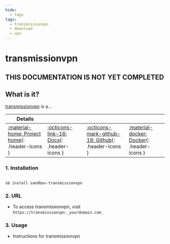 ```yaml
---
hide:
  - tags
tags:
  - transmissionvpn
  - download
  - vpn
---
```


# transmissionvpn

## THIS DOCUMENTATION IS NOT YET COMPLETED

## What is it?

[transmissionvpn](https://transmissionvpn.url) is a...

| Details     |             |             |             |
|-------------|-------------|-------------|-------------|
| [:material-home: Project home](https://transmissionvpn.url){: .header-icons } | [:octicons-link-16: Docs](https://transmissionvpn.docs.url){: .header-icons } | [:octicons-mark-github-16: Github](https://github.com/transmissionvpn/transmissionvpn){: .header-icons } | [:material-docker: Docker](https://hub.docker.com/r/transmissionvpn/transmissionvpn){: .header-icons }|

### 1. Installation

``` shell

sb install sandbox-transmissionvpn

```

### 2. URL

- To access transmissionvpn, visit `https://transmissionvpn._yourdomain.com_`

### 3. Usage

- Instructions for transmissionvpn

